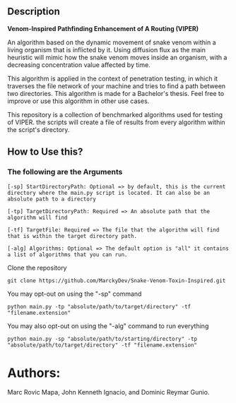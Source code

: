 
## Description
**Venom-Inspired Pathfinding Enhancement of A Routing (VIPER)**

An algorithm based on the dynamic movement of snake venom within a living organism that is inflicted by it. Using diffusion flux as the main heuristic will mimic how the snake venom moves inside an organism, with a decreasing concentration value affected by time. 

This algorithm is applied in the context of penetration testing, in which it traverses the file network of your machine and tries to find a path between two directories. This algorithm is made for a Bachelor's thesis. Feel free to improve or use this algorithm in other use cases.

This repository is a collection of benchmarked algorithms used for testing of VIPER. the scripts will create a file of results from every algorithm within the script's directory.

## How to Use this?

### The following are the Arguments 
```
[-sp] StartDirectoryPath: Optional => by default, this is the current directory where the main.py script is located. It can also be an absolute path to a directory

[-tp] TargetDirectoryPath: Required => An absolute path that the algorithm will find

[-tf] TargetFile: Required => The file that the algorithm will find that is within the target directory path.

[-alg] Algorithms: Optional => The default option is "all" it contains a list of algorithms that you can run.
```

Clone the repository
```
git clone https://github.com/MarckyDev/Snake-Venom-Toxin-Inspired.git
```

You may opt-out on using the "-sp" command

```
python main.py -tp "absolute/path/to/target/directory" -tf "filename.extension"
```

You may also opt-out on using the "-alg" command to run everything
```
python main.py -sp "absolute/path/to/starting/directory" -tp "absolute/path/to/target/directory" -tf "filename.extension"
```




# Authors:
 Marc Rovic Mapa, John Kenneth Ignacio, and Dominic Reymar Gunio.



